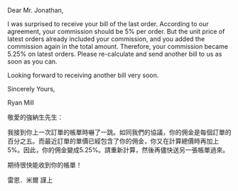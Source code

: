 Dear Mr. Jonathan,

I was surprised to receive your bill of the last order. According to our
agreement, your commission should be 5% per order. But the unit price of
latest orders already included your commission, and you added the
commission again in the total amount. Therefore, your commission became
5.25% on latest orders. Please re-calculate and send another bill to us
as soon as you can.

Looking forward to receiving another bill very soon.

Sincerely Yours,

Ryan Mill

敬愛的強納生先生：

我接到你上一次訂單的帳單時嚇了一跳。如同我們的協議，你的佣金是每個訂單的百分之五。而最近訂單的單價已經包含了你的佣金，你又在計算總價時再加上5%。因此，你的佣金變成5.25%。請重新計算，然後再儘快送另一張帳單過來。

期待很快能收到你的帳單！

雷恩．米爾 謹上
